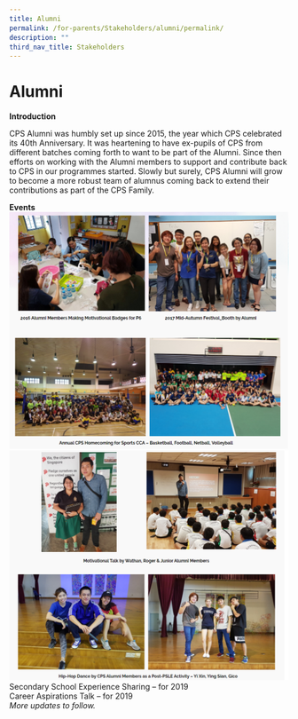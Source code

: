 ```yaml
---
title: Alumni
permalink: /for-parents/Stakeholders/alumni/permalink/
description: ""
third_nav_title: Stakeholders
---
```

Alumni
======

**Introduction**

  

CPS Alumni was humbly set up since 2015, the year which CPS celebrated its 40th Anniversary. It was heartening to have ex-pupils of CPS from different batches coming forth to want to be part of the Alumni. Since then efforts on working with the Alumni members to support and contribute back to CPS in our programmes started. Slowly but surely, CPS Alumni will grow to become a more robust team of alumnus coming back to extend their contributions as part of the CPS Family.

  

**Events**
![](/images/alumni1.png)![](/images/alumni2.png)
Secondary School Experience Sharing – for 2019    
Career Aspirations Talk – for 2019   
_More updates to follow._